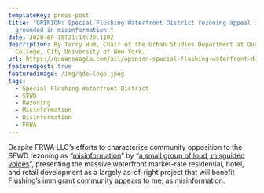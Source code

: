 ```yaml
---
templateKey: press-post
title: "OPINION: Special Flushing Waterfront District rezoning appeal is
  grounded in misinformation "
date: 2020-09-15T21:14:29.110Z
description: By Tarry Hum, Chair of the Urban Studies Department at Queens
  College, City University of New York.
url: https://queenseagle.com/all/opinion-special-flushing-waterfront-district-rezoning-appeal-is-grounded-in-misinformation
featuredpost: true
featuredimage: /img/qde-logo.jpeg
tags:
  - Special Flushing Waterfront District
  - SFWD
  - Rezoning
  - Misinformation
  - Disinformation
  - FRWA
---
```

Despite FRWA LLC’s efforts to characterize community opposition to the SFWD rezoning as “[misinformation](https://twitter.com/SFWDistrict/status/1304842279274905600?s=20)” by “[a small group of loud, misguided voices](https://twitter.com/SFWDistrict/status/1304842279274905600?s=20)”, presenting the massive waterfront market-rate residential, hotel, and retail development as a largely as-of-right project that will benefit Flushing’s immigrant community appears to me, as misinformation.